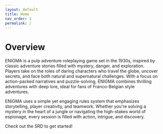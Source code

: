 ```yaml
---
layout: default
title: Home
nav_order: 1
permalink: /
---
```


# Overview
ENIGMA is a pulp adventure roleplaying game set in the 1930s, inspired by classic adventure stories filled with mystery, danger, and exploration. Players take on the roles of daring characters who travel the globe, uncover secrets, and face both natural and supernatural challenges. With a focus on action-packed narratives and puzzle-solving, ENIGMA combines thrilling adventures with deep lore, ideal for fans of Franco-Belgian style adventures.

ENIGMA uses a simple yet engaging rules system that emphasizes storytelling, player creativity, and teamwork. Whether you're solving a mystery in the heart of a jungle or navigating the high-stakes world of espionage, every session is filled with action, intrigue, and discovery.

Check out the SRD to get started!
